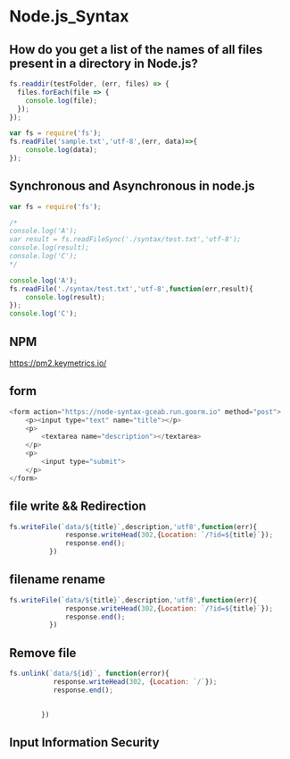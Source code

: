 # Node.js_Syntax

## How do you get a list of the names of all files present in a directory in Node.js?

```JavaScript
fs.readdir(testFolder, (err, files) => {
  files.forEach(file => {
    console.log(file);
  });
});
```


```JavaScript
var fs = require('fs');
fs.readFile('sample.txt','utf-8',(err, data)=>{
    console.log(data);  
});
```

## Synchronous and Asynchronous in node.js
```JavaScript
var fs = require('fs');

/*
console.log('A');
var result = fs.readFileSync('./syntax/test.txt','utf-8');
console.log(result);
console.log('C');
*/

console.log('A');
fs.readFile('./syntax/test.txt','utf-8',function(err,result){
    console.log(result);
});
console.log('C');

```

## NPM
https://pm2.keymetrics.io/

## form

```javascript
<form action="https://node-syntax-gceab.run.goorm.io" method="post">
    <p><input type="text" name="title"></p>
    <p>
        <textarea name="description"></textarea>
    </p>
    <p>
        <input type="submit">
    </p>
</form>
```
## file write && Redirection
```javascript
fs.writeFile(`data/${title}`,description,'utf8',function(err){
			  response.writeHead(302,{Location: `/?id=${title}`});
			  response.end();
		  })
```

## filename rename

```javascript
fs.writeFile(`data/${title}`,description,'utf8',function(err){
			  response.writeHead(302,{Location: `/?id=${title}`});
			  response.end();
		  })
```

## Remove file

 ```javascript
fs.unlink(`data/${id}`, function(error){
            response.writeHead(302, {Location: `/`});
            response.end();

         
         })
```

## Input Information Security
